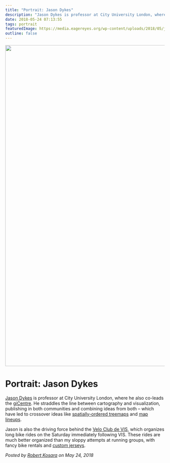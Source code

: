 ```yaml
---
title: "Portrait: Jason Dykes"
description: "Jason Dykes is professor at City University London, where he also co-leads the giCentre. He straddles the line between cartography and visualization, publishing in both communities and combining ideas from both – which have led to crossover ideas like spatially-ordered treemaps and map lineups."
date: 2018-05-24 07:13:55
tags: portrait
featuredImage: https://media.eagereyes.org/wp-content/uploads/2018/05/jason-dykes.jpg
outline: false
---
```


<p align="center"><img class="aligncenter size-full wp-image-10211" src="https://media.eagereyes.org/wp-content/uploads/2018/05/jason-dykes.jpg" alt="" width="720" height="1015" /></p>

# Portrait: Jason Dykes

<a href="https://www.gicentre.net/jsndyks/">Jason Dykes</a> is professor at City University London, where he also co-leads the <a href="http://www.gicentre.net/">giCentre</a>. He straddles the line between cartography and visualization, publishing in both communities and combining ideas from both – which have led to crossover ideas like <a href="http://openaccess.city.ac.uk/536/">spatially-ordered treemaps</a> and <a href="http://openaccess.city.ac.uk/15119/">map lineups</a>.

Jason is also the driving force behind the <a href="https://www.gicentre.net/velo-club-de-vis">Velo Club de VIS</a>, which organizes long bike rides on the Saturday immediately following VIS. These rides are much better organized than my sloppy attempts at running groups, with fancy bike rentals and <a href="https://www.gicentre.net/velo-club-jersey/">custom jerseys</a>.


_Posted by <a href="/about">Robert Kosara</a> on May 24, 2018_


